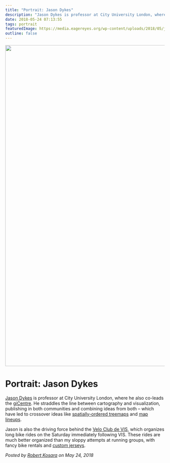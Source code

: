 ```yaml
---
title: "Portrait: Jason Dykes"
description: "Jason Dykes is professor at City University London, where he also co-leads the giCentre. He straddles the line between cartography and visualization, publishing in both communities and combining ideas from both – which have led to crossover ideas like spatially-ordered treemaps and map lineups."
date: 2018-05-24 07:13:55
tags: portrait
featuredImage: https://media.eagereyes.org/wp-content/uploads/2018/05/jason-dykes.jpg
outline: false
---
```


<p align="center"><img class="aligncenter size-full wp-image-10211" src="https://media.eagereyes.org/wp-content/uploads/2018/05/jason-dykes.jpg" alt="" width="720" height="1015" /></p>

# Portrait: Jason Dykes

<a href="https://www.gicentre.net/jsndyks/">Jason Dykes</a> is professor at City University London, where he also co-leads the <a href="http://www.gicentre.net/">giCentre</a>. He straddles the line between cartography and visualization, publishing in both communities and combining ideas from both – which have led to crossover ideas like <a href="http://openaccess.city.ac.uk/536/">spatially-ordered treemaps</a> and <a href="http://openaccess.city.ac.uk/15119/">map lineups</a>.

Jason is also the driving force behind the <a href="https://www.gicentre.net/velo-club-de-vis">Velo Club de VIS</a>, which organizes long bike rides on the Saturday immediately following VIS. These rides are much better organized than my sloppy attempts at running groups, with fancy bike rentals and <a href="https://www.gicentre.net/velo-club-jersey/">custom jerseys</a>.


_Posted by <a href="/about">Robert Kosara</a> on May 24, 2018_


